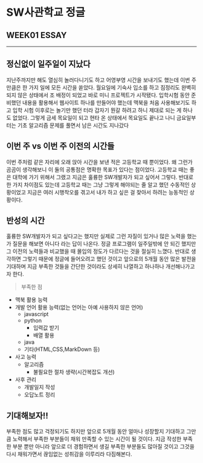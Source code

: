 SW사관학교 정글
============
WEEK01 ESSAY
------------
---
## 정신없이 일주일이 지났다
지난주까지만 해도 열심히 놀러다니기도 하고 어영부영 시간을 보내기도 했는데 이번 주만큼은 한 가지 일에 모든 시간을 쏟았다. 월요일에 기숙사 입소를 하고 짐정리도 완벽히 되지 않은 상태에서 조 배정이 되었고 바로 미니 프로젝트가 시작됐다. 입학시험 동안 준비했던 내용을 활용해서 웹사이트 하나를 만들어야 했는데 맥북을 처음 사용해보기도 하고 입학 시험 이후로는 놀기만 했던 터라 갑자기 뭔갈 하려고 하니 제대로 되는 게 하나도 없었다. 그렇게 금세 목요일이 되고 현타 온 상태에서 목요일도 끝나고 나니 금요일부터는 기초 알고리즘 문제를 풀면서 남은 시간도 지나갔다  

## 이번 주 vs 이번 주 이전의 시간들
이번 주처럼 같은 자리에 오래 앉아 시간을 보낸 적은 고등학교 때 뿐이었다. 왜 그런가 곰곰이 생각해보니 이 둘의 공통점은 명확한 목표가 있다는 점이었다. 고등학교 때는 좋은 대학에 가기 위해서 그랬고 지금은 훌륭한 SW개발자가 되고 싶어서 그렇다. 반대로 한 가지 차이점도 있는데 고등학교 때는 그냥 그렇게 해야되는 줄 알고 했던 수동적인 상황이었고 지금은 여러 시행착오를 겪고서 내가 하고 싶은 걸 찾아서 하려는 능동적인 상황이다.

## 반성의 시간
훌륭한 SW개발자가 되고 싶다고는 했지만 실제로 그런 자질이 있거나 많은 노력을 했는가 질문을 해보면 아니다 라는 답이 나온다. 정글 프로그램이 일주일밖에 안 되긴 했지만 그 이전의 노력들과 비교했을 때 몰입의 정도가 다르다는 것을 절실히 느꼈다. 반대로 생각하면 그렇기 때문에 정글에 들어오려고 했던 것이고 앞으로의 5개월 동안 많은 발전을 기대하며 지금 부족한 것들을 간단한 것이라도 상세히 나열하고 하나하나 개선해나가고자 한다.
> 부족한 점
* 맥북 활용 능력
* 개발 언어 활용 능력(없는 언어는 아예 사용하지 않은 언어)
    * javascript
    * python
        * 입력값 받기
        * 배열 활용
    * java
    * 기타(HTML,CSS,MarkDown 등)
* 사고 능력
    * 알고리즘
        * 불필요한 절차 생략(시간복잡도 개선)
* 사후 관리
    * 개발일지 작성
    * 오답노트 정리

## 기대해보자!!
부족한 점도 많고 걱정되기도 하지만 앞으로 5개월 동안 얼마나 성장할지 기대하고 그만큼 노력해서 부족한 부분들이 채워 만족할 수 있는 시간이 될 것이다. 지금 작성한 부족한 부분 뿐만 아니라 앞으로 더 경험하면서 생길 부족한 부분들도 많아질 것이고 그것을 다시 채워가면서 끊임없는 성취감을 이루리라 다짐해본다.